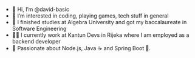 - 👋 Hi, I’m @david-basic
- 👀 I’m interested in coding, playing games, tech stuff in general
- 🏫 I finished studies at Algebra University and got my baccalaureate in Software Engineering
- 🧑‍🎓 I currently work at Kantun Devs in Rijeka where I am employed as a backend developer
- 💚 Passionate about Node.js, Java ☕ and Spring Boot 🌱.

<!---
david-basic/david-basic is a ✨ special ✨ repository because its `README.md` (this file) appears on your GitHub profile.
You can click the Preview link to take a look at your changes.
--->
